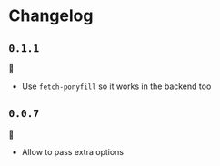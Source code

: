 # Changelog

## `0.1.1`

:tophat:

  - Use `fetch-ponyfill` so it works in the backend too

## `0.0.7`

:tophat:

  - Allow to pass extra options
